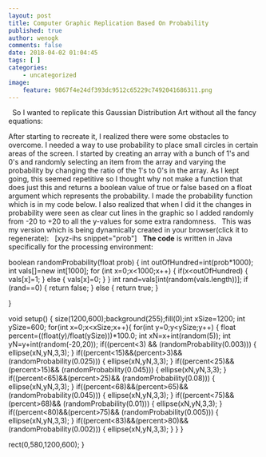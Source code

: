 ```yaml
---
layout: post
title: Computer Graphic Replication Based On Probability
published: true
author: wenogk
comments: false
date: 2018-04-02 01:04:45
tags: [ ]
categories:
    - uncategorized
image:
    feature: 9867f4e24df393dc9512c65229c7492041686311.png
---
```

&nbsp; So I wanted to replicate this Gaussian Distribution Art without all the fancy equations:

[][1] After starting to recreate it, I realized there were some obstacles to overcome. I needed a way to use probability to place small circles in certain areas of the screen. I started by creating an array with a bunch of 1's and 0's and randomly selecting an item from the array and varying the probability by changing the ratio of the 1's to 0's in the array. As I kept going, this seemed repetitive so I thought why not make a function that does just this and returns a boolean value of true or false based on a float argument which represents the probability. I made the probability function which is in my code below. I also realized that when I did it the changes in probability were seen as clear cut lines in the graphic so I added randomly from -20 to +20 to all the y-values for some extra randomness. &nbsp; This was my version which is being dynamically created in your browser(click it to regenerate): &nbsp; [xyz-ihs snippet="prob"] &nbsp; **The code** is written in Java specifically for the processing environment: 

boolean randomProbability(float prob) {
  int outOfHundred=int(prob*1000);
 int vals[]=new int[1000];
 for (int x=0;x&lt;1000;x++) {
   if(x&lt;outOfHundred) {
 vals[x]=1;
   } else {
   vals[x]=0;
   }
 }
 int rand=vals[int(random(vals.length))];
 if (rand==0) {
 return false;
 } else {
 return true;
 }
 
}

void setup() { size(1200,600);background(255);fill(0);int xSize=1200; int ySize=600;
for(int x=0;x&lt;xSize;x++){
  for(int y=0;y&lt;ySize;y++) {
    float percent=((float(y)/float(ySize)))*100.0;
    int xN=x+int(random(5));
    int yN=y+int(random(-20,20));
    if((percent&lt;3) &amp;&amp; (randomProbability(0.003))) {
      ellipse(xN,yN,3,3);
    } 
    if((percent&lt;15)&amp;&amp;(percent&gt;3)&amp;&amp; (randomProbability(0.025))) {
      ellipse(xN,yN,3,3);
    }
        if((percent&lt;25)&amp;&amp;(percent&gt;15)&amp;&amp; (randomProbability(0.045))) {
      ellipse(xN,yN,3,3);
    }
        if((percent&lt;65)&amp;&amp;(percent&gt;25)&amp;&amp; (randomProbability(0.08))) {
      ellipse(xN,yN,3,3);
    }
    if((percent&lt;68)&amp;&amp;(percent&gt;65)&amp;&amp; (randomProbability(0.045))) {
      ellipse(xN,yN,3,3);
    }
    if((percent&lt;75)&amp;&amp;(percent&gt;68)&amp;&amp; (randomProbability(0.01))) {
      ellipse(xN,yN,3,3);
    }
        if((percent&lt;80)&amp;&amp;(percent&gt;75)&amp;&amp; (randomProbability(0.005))) {
      ellipse(xN,yN,3,3);
    }
      if((percent&lt;83)&amp;&amp;(percent&gt;80)&amp;&amp; (randomProbability(0.002))) {
      ellipse(xN,yN,3,3);
    }
  } 
}

rect(0,580,1200,600);
}
 &nbsp;

 [1]: http://wenogk.com/wp-content/uploads/2018/04/screenshot-www.triangulation.jp-2018.03.26-10-55-13-300x151.png